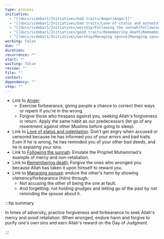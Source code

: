 ```yaml
---
type: process
initiative:
  - "[[docs/sidebar1/Initiatives/bad traits/Anger|Anger]]"
  - "[[docs/sidebar1/Initiatives/bad traits/Love of status and ostentation|Love of status and ostentation]]"
  - "[[docs/sidebar1/Initiatives/worship/Following the sunnah|Following the sunnah]]"
  - "[[docs/sidebar1/Initiatives/good traits/Remembering death|Remembering death]]"
  - "[[docs/sidebar1/Initiatives/worship/Managing spouse|Managing spouse]]"
working: false
due: ""
duration: 
recurrence: ""
start: ""
waiting: false
review: ""
file: ""
context: 
dependency: ""
step: ""
---
```


* Link to [Anger](docs/sidebar1/Initiatives/bad%20traits/Anger.md):
	* Exercise forbearance, giving people a chance to correct their ways or repent if you're in the wrong.
	* Forgive those who trespass against you, seeking Allah's forgiveness in return. Apply the same habit as our predecessors (let go of any resentment against other Muslims before going to sleep)
* Link to [Love of status and ostentation](docs/sidebar1/Initiatives/bad%20traits/Love%20of%20status%20and%20ostentation.md): Don't get angry when accused or censored because he has informed you of your errors and bad traits. Even if he is wrong, he has reminded you of your other bad deeds, and he is expiating your sins.
* Link to [Following the sunnah](docs/sidebar1/Initiatives/worship/Following%20the%20sunnah.md): Emulate the Prophet Muhammad's example of mercy and non-retaliation.
* Link to [Remembering death](docs/sidebar1/Initiatives/good%20traits/Remembering%20death.md): Forgive the ones who wronged you because Allah has taken it upon himself to reward you.
* Link to [Managing spouse](docs/sidebar1/Initiatives/worship/Managing%20spouse.md): endure the other's harm by showing clemency/forbearance (hilm) through:
	* Not accusing the other of being the one at fault.  
	* And forgetting: not holding grudges and letting go of the past by not reminding the spouse about it.

:::tip summary

In times of adversity, practice forgiveness and forbearance to seek Allah's mercy and avoid retaliation. When wronged, endure harm and forgive to purify one's own sins and earn Allah's reward on the Day of Judgment.

:::
